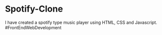 # Spotify-Clone
I have created a spotify type music player using HTML, CSS and Javascript. #FrontEndWebDevelopment
